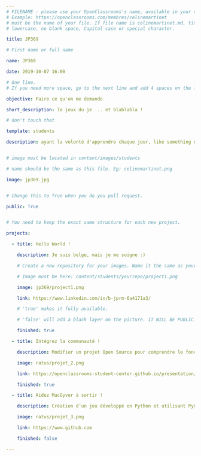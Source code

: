 ```yaml
---
# FILENAME : please use your OpenClassrooms's name, available in your url.
# Example: https://openclassrooms.com/membres/celinemartinet
# must be the name of your file. If file name is celinemartinet.md, title is celinemartinet.
# lowercase, no blank space, Capital case or special character.

title: JP369

# First name or full name

name: JP369

date: 2019-10-07 16:00

# One line.
# If you need more space, go to the next line and add 4 spaces on the left, as in 'description'.

objective: Faire ce qu'on me demande

short_description: le jeux du je ... et blablabla !

# don't touch that

template: students

description: ayant la volonté d'apprendre chaque jour, like something new !


# image must be located in content/images/students

# name should be the same as this file. Eg: celinemartinet.png

image: jp369.jpg


# Change this to True when you do you pull request.

public: True


# You need to keep the exact same structure for each new project.

projects:

  - title: Hello World !

    description: Je suis belge, mais je me soigne :)

    # Create a new repository for your images. Name it the same as your nickname and profile picture.

    # Image must be here: content/students/yourrepo/project1.png

    image: jp369/project1.png

    link: https://www.linkedin.com/in/b-jprm-6a4171a3/

    # 'true' makes it fully available.

    # 'false' will add a black layer on the picture. IT WILL BE PUBLIC!

    finished: true

  - title: Intégrez la communauté !

    description: Modifier un projet Open Source pour comprendre le fonctionnement de Git, de Github et des pull requests. 

    image: ratus/projet_2.png

    link: https://openclassrooms-student-center.github.io/presentation/students/ratus.html

    finished: true

  - title: Aidez MacGyver à sortir !

    description: Création d’un jeu développé en Python et utilisant PyGame.

    image: ratus/projet_3.png

    link: https://www.github.com

    finished: false

---
```

